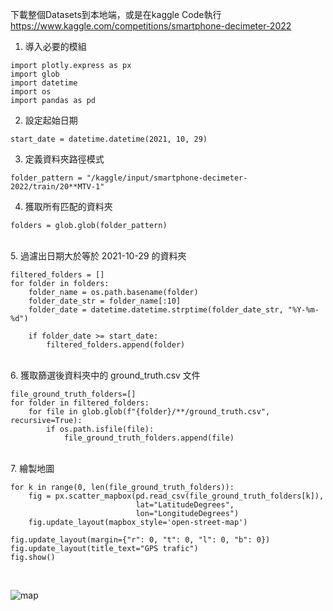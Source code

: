 下載整個Datasets到本地端，或是在kaggle Code執行
https://www.kaggle.com/competitions/smartphone-decimeter-2022<br>
1. 導入必要的模組

<pre><code>import plotly.express as px
import glob
import datetime
import os
import pandas as pd</code></pre>

2. 設定起始日期

<pre><code>start_date = datetime.datetime(2021, 10, 29)</code></pre>

3. 定義資料夾路徑模式

<pre><code>folder_pattern = "/kaggle/input/smartphone-decimeter-2022/train/20**MTV-1"</code></pre>

4. 獲取所有匹配的資料夾

<pre><code>folders = glob.glob(folder_pattern)</code></pre>
<br>
5. 過濾出日期大於等於 2021-10-29 的資料夾

<pre><code>filtered_folders = []
for folder in folders:
    folder_name = os.path.basename(folder)
    folder_date_str = folder_name[:10]
    folder_date = datetime.datetime.strptime(folder_date_str, "%Y-%m-%d")
    
    if folder_date >= start_date:
        filtered_folders.append(folder)</code></pre>
<br>
6. 獲取篩選後資料夾中的 ground_truth.csv 文件

<pre><code>file_ground_truth_folders=[]
for folder in filtered_folders:
    for file in glob.glob(f"{folder}/**/ground_truth.csv", recursive=True):
        if os.path.isfile(file):
            file_ground_truth_folders.append(file)</code></pre>
<br>
7. 繪製地圖

<pre><code>for k in range(0, len(file_ground_truth_folders)):
    fig = px.scatter_mapbox(pd.read_csv(file_ground_truth_folders[k]),
                            lat="LatitudeDegrees",
                            lon="LongitudeDegrees")
    fig.update_layout(mapbox_style='open-street-map')</code></pre>
    fig.update_layout(margin={"r": 0, "t": 0, "l": 0, "b": 0})
    fig.update_layout(title_text="GPS trafic")
    fig.show()
<br>

![map](https://github.com/user-attachments/assets/df7ab21e-3a43-46c5-8c2a-2adbd1121b11)
